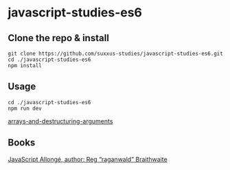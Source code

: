 # javascript-studies-es6


## Clone the repo & install
```
git clone https://github.com/suxxus-studies/javascript-studies-es6.git
cd ./javascript-studies-es6
npm install
```
## Usage
```
cd ./javascript-studies-es6
npm run dev

```

[arrays-and-destructuring-arguments](https://leanpub.com/javascriptallongesix/read#arraysanddestructuring)


## Books
[JavaScript Allongé, author: Reg “raganwald” Braithwaite](https://leanpub.com/javascriptallongesix)
